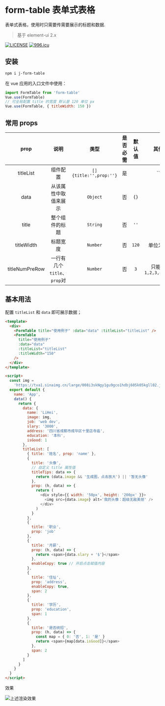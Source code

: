 # form-table 表单式表格

表单式表格，使用时只需要传需要展示的标题和数据.

> 基于 element-ui 2.x

[![LICENSE](https://img.shields.io/badge/license-Anti%20996-blue.svg)](https://github.com/996icu/996.ICU/blob/master/LICENSE)
<a href="https://996.icu"><img src="https://img.shields.io/badge/link-996.icu-red.svg" alt="996.icu"></a>

## 安装

```bash
npm i j-form-table
```

在 vue 应用的入口文件中使用：

```js
import FormTable from 'form-table'
Vue.use(FormTable)
// 可全局配置 title 的宽度 默认是 120 单位 px
Vue.use(FormTable, { titleWidth: 150 })
```

## 常用 props

|      prop      |            说明             |          类型          | 是否必需 | 默认值 |        其他         |
| :------------: | :-------------------------: | :--------------------: | :------: | :----: | :-----------------: |
|   titleList    |          组件配置           | `[]{title:'',prop:''}` |    是    |        |         ``          |
|      data      |    从该属性中取值来展示     |        `Object`        |    否    |  `{}`  |                     |
|     title      |       整个组件的标题        |        `String`        |    否    |  `''`  |                     |
|   titleWidth   |          标题宽度           |        `Number`        |    否    | `120`  |     单位为`px`      |
| titleNumPreRow | 一行有几个`title`、`prop`对 |        `Number`        |    否    |  `3`   | 只能是`1,2,3,4,5,6` |

## 基本用法

配置 `titleList` 和 `data` 即可展示数据；

```html
<template>
  <div>
    <FormTable title="使用例子" :data="data" :titleList="titleList" />
    <FormTable
      title="使用例子"
      :data="data"
      :titleList="titleList"
      :titleWidth="150"
    />
  </div>
</template>

<script>
  const img =
    'https://tva1.sinaimg.cn/large/008i3skNgy1gu9gco1hdbj605k05kgll02.jpg'
  export default {
    name: 'App',
    data() {
      return {
        data: {
          name: 'LiHei',
          image: img,
          job: 'web dev',
          slary: '3000',
          address: '四川省成都市成华区十里店寺庙',
          education: '本科',
          isGood: 1
        },
        titleList: [
          { title: '姓名', prop: 'name' },
          {
            title: '头像',
            // 自定义 title 属性值
            titleTips: data => {
              return (data.image && '生成图，点击放大') || '暂无头像'
            },
            prop: (h, data) => {
              return (
                <div style={{ width: '50px', height: '200px' }}>
                  <img src={data.image} alt='我的头像：超级无敌美丽' />
                </div>
              )
            }
          },
          {
            title: '职业',
            prop: 'job'
          },
          {
            title: '月薪',
            prop: (h, data) => {
              return <span>{data.slary + '$'}</span>
            },
            enableCopy: true // 开启点击赋值内容
          },
          {
            title: '住址',
            prop: 'address',
            enableCopy: true,
            span: 2
          },
          {
            title: '学历',
            prop: 'education',
            span: 1
          },
          {
            title: '是否统招',
            prop: (h, data) => {
              const map = { 0: '否', 1: '是' }
              return <span>{map[data.isGood]}</span>
            },
            span: 2
          }
        ]
      }
    }
  }
</script>
```

效果

![上述渲染效果](https://tva1.sinaimg.cn/large/008i3skNgy1gu9i87hguhj61da0j70u702.jpg)

